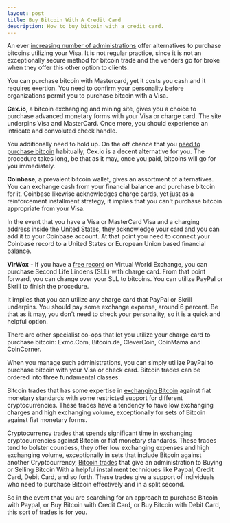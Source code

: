 ```yaml
---
layout: post
title: Buy Bitcoin With A Credit Card
description: How to buy bitcoin with a credit card.
---
```


<p>An ever <a href="/coinmama-review/">increasing number of administrations</a> offer alternatives to purchase bitcoins utilizing your Visa. It is not regular practice, since it is not an exceptionally secure method for bitcoin trade and the venders go for broke when they offer this other option to clients. </p>

<p>You can purchase bitcoin with Mastercard, yet it costs you cash and it requires exertion. You need to confirm your personality before organizations permit you to purchase bitcoin with a Visa. </p>

<p><strong>Cex.io</strong>, a bitcoin exchanging and mining site, gives you a choice to purchase advanced monetary forms with your Visa or charge card. The site underpins Visa and MasterCard. Once more, you should experience an intricate and convoluted check handle. </p>

<p>You additionally need to hold up. On the off chance that you <a href="/localbitcoins-review/">need to purchase bitcoin</a> habitually, Cex.io is a decent alternative for you. The procedure takes long, be that as it may, once you paid, bitcoins will go for you immediately. </p>

<p><strong>Coinbase</strong>, a prevalent bitcoin wallet, gives an assortment of alternatives. You can exchange cash from your financial balance and purchase bitcoin for it. Coinbase likewise acknowledges charge cards, yet just as a reinforcement installment strategy, it implies that you can't purchase bitcoin appropriate from your Visa. </p>

<p>In the event that you have a Visa or MasterCard Visa and a charging address inside the United States, they acknowledge your card and you can add it to your Coinbase account. At that point you need to connect your Coinbase record to a United States or European Union based financial balance. </p>

<p><strong>VirWox</strong> - If you have a <a href="/coinbase-review/">free record</a> on Virtual World Exchange, you can purchase Second Life Lindens (SLL) with charge card. From that point forward, you can change over your SLL to bitcoins. You can utilize PayPal or Skrill to finish the procedure. </p>

<p>It implies that you can utilize any charge card that PayPal or Skrill underpins. You should pay some exchange expense, around 6 percent. Be that as it may, you don't need to check your personality, so it is a quick and helpful option. </p>

<p>There are other specialist co-ops that let you utilize your charge card to purchase bitcoin: Exmo.Com, Bitcoin.de, CleverCoin, CoinMama and CoinCorner. </p>

<p>When you manage such administrations, you can simply utilize PayPal to purchase bitcoin with your Visa or check card.
Bitcoin trades can be ordered into three fundamental classes: </p>

<p>Bitcoin trades that has some expertise in <a href="/best-bitcoin-exchanges/">exchanging Bitcoin</a> against fiat monetary standards with some restricted support for different cryptocurrencies. These trades have a tendency to have low exchanging charges and high exchanging volume, exceptionally for sets of Bitcoin against fiat monetary forms. </p>

<p>Cryptocurrency trades that spends significant time in exchanging cryptocurrencies against Bitcoin or fiat monetary standards. These trades tend to bolster countless, they offer low exchanging expenses and high exchanging volume, exceptionally in sets that include Bitcoin against another Cryptocurrency, <a href="/blog/">Bitcoin trades</a> that give an administration to Buying or Selling Bitcoin With a helpful installment techniques like Paypal, Credit Card, Debit Card, and so forth. These trades give a support of individuals who need to purchase Bitcoin effectively and in a split second. </p>

<p>So in the event that you are searching for an approach to purchase Bitcoin with Paypal, or Buy Bitcoin with Credit Card, or Buy Bitcoin with Debit Card, this sort of trades is for you.</p>
